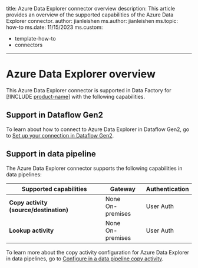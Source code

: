 title: Azure Data Explorer connector overview
description: This article provides an overview of the supported capabilities of the Azure Data Explorer connector.
author: jianleishen
ms.author: jianleishen
ms.topic: how-to
ms.date: 11/15/2023
ms.custom:
  - template-how-to
  - connectors
---

# Azure Data Explorer overview

This Azure Data Explorer connector is supported in Data Factory for [!INCLUDE [product-name](../includes/product-name.md)] with the following capabilities.

## Support in Dataflow Gen2

To learn about how to connect to Azure Data Explorer in Dataflow Gen2, go to [Set up your connection in Dataflow Gen2](connector-azure-data-explorer.md#set-up-your-connection-in-dataflow-gen2).

## Support in data pipeline

The Azure Data Explorer connector supports the following capabilities in data pipelines:

| Supported capabilities | Gateway | Authentication |
| --- | --- | ---|
| **Copy activity (source/destination)** | None <br> On-premises | User Auth |
| **Lookup activity** | None <br> On-premises | User Auth |

To learn more about the copy activity configuration for Azure Data Explorer in data pipelines, go to [Configure in a data pipeline copy activity](connector-azure-data-explorer-copy-activity.md).
